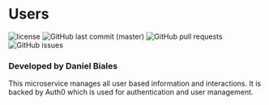# Users

![license](https://img.shields.io/github/license/the-bid/microservice-users.svg?style=flat-square)
![GitHub last commit (master)](https://img.shields.io/github/last-commit/the-bid/microservice-users/master.svg?style=flat-square)
![GitHub pull requests](https://img.shields.io/github/issues-pr/the-bid/microservice-users.svg?style=flat-square)
![GitHub issues](https://img.shields.io/github/issues/the-bid/microservice-users.svg?style=flat-square)

### Developed by Daniel Biales

This microservice manages all user based information and interactions. It is backed by Auth0 which is used for authentication and user management.

